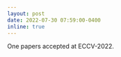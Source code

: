```yaml
---
layout: post
date: 2022-07-30 07:59:00-0400
inline: true
---
```


One papers accepted at ECCV-2022. 

